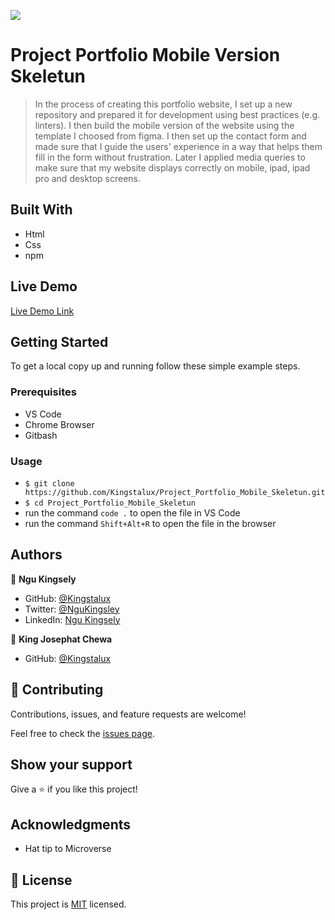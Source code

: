 
![](https://img.shields.io/badge/Microverse-blueviolet)

# Project Portfolio Mobile Version Skeletun

>In the process of creating this portfolio website, I set up a new repository and prepared it for development using best practices (e.g. linters). I then build the mobile version of the website using the template I choosed from figma.
I then set up the contact form and made sure that I guide the users' experience in a way that helps them fill in the form without frustration. 
Later I applied media queries to make sure that my website displays correctly on mobile, ipad, ipad pro and desktop screens.





## Built With

- Html
- Css
- npm

## Live Demo

[Live Demo Link](http://127.0.0.1:5501/)

## Getting Started

To get a local copy up and running follow these simple example steps.

### Prerequisites

- VS Code
- Chrome Browser
- Gitbash


### Usage
- `$ git clone https://github.com/Kingstalux/Project_Portfolio_Mobile_Skeletun.git`
- `$ cd Project_Portfolio_Mobile_Skeletun`
- run the command `code .` to open the file in VS Code
- run the command `Shift+Alt+R` to open the file in the browser


## Authors

👤 **Ngu Kingsely**

- GitHub: [@Kingstalux](https://github.com/Kingstalux)
- Twitter: [@NguKingsley](https://twitter.com/NguKingsley)
- LinkedIn: [Ngu Kingsely](https://www.linkedin.com/in/ngu-kingsely-junior-cho-974b60136/)


👤 **King Josephat Chewa**

- GitHub: [@Kingstalux](https://github.com/Kingjosh007)


## 🤝 Contributing

Contributions, issues, and feature requests are welcome!

Feel free to check the [issues page](https://github.com/Kingstalux/Project_Portfolio_Mobile_Skeletun/issues).

## Show your support

Give a ⭐️ if you like this project!

## Acknowledgments

- Hat tip to Microverse

## 📝 License

This project is [MIT](./MIT.md) licensed.

